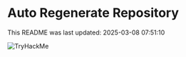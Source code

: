 # Auto Regenerate Repository

This README was last updated: 2025-03-08 07:51:10

 ![TryHackMe](https://tryhackme.com/badge/533634)